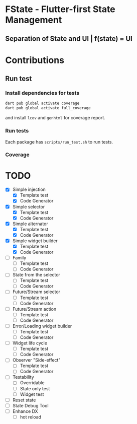 # FState - Flutter-first State Management

## Separation of State and UI | f(state) = UI

# Contributions

## Run test

### Install dependencies for tests

```bash
dart pub global activate coverage
dart pub global activate full_coverage
```

and install `lcov` and `genhtml` for coverage report.

### Run tests

Each package has `scripts/run_test.sh` to run tests.

### Coverage

# TODO

- [x] Simple injection
  - [x] Template test
  - [x] Code Generator
- [x] Simple selector
  - [x] Template test
  - [x] Code Generator
- [x] Simple alternator
  - [x] Template test
  - [x] Code Generator
- [x] Simple widget builder
  - [x] Template test
  - [x] Code Generator
- [ ] Family
  - [ ] Template test
  - [ ] Code Generator
- [ ] State from the selector
  - [ ] Template test
  - [ ] Code Generator
- [ ] Future/Stream selector
  - [ ] Template test
  - [ ] Code Generator
- [ ] Future/Stream action
  - [ ] Template test
  - [ ] Code Generator
- [ ] Error/Loading widget builder
  - [ ] Template test
  - [ ] Code Generator
- [ ] Widget life cycle
  - [ ] Template test
  - [ ] Code Generator
- [ ] Observer "Side-effect"
  - [ ] Template test
  - [ ] Code Generator
- [ ] Testability
  - [ ] Overridable
  - [ ] State only test
  - [ ] Widget test
- [ ] Reset state
- [ ] State Debug Tool
- [ ] Enhance DX
  - [ ] hot reload
